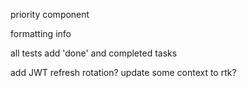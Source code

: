 priority component

formatting info

all tests
add 'done' and completed tasks

add JWT refresh rotation?
update some context to rtk?